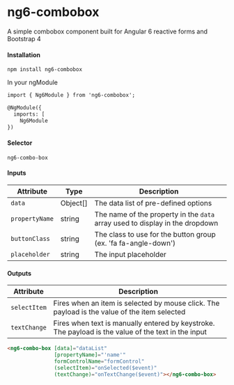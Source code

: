 # ng6-combobox

A simple combobox component built for Angular 6 reactive forms and Bootstrap 4

#### Installation
`npm install ng6-combobox`

In your ngModule
```html
import { Ng6Module } from 'ng6-combobox';
```
```html
@NgModule({  
  imports: [    
    Ng6Module
})
```

#### Selector
`ng6-combo-box`

#### Inputs

| Attribute      | Type          | Description                                                                  |
| -------------- | ------------- | ---------------------------------------------------------------------------- |
| `data`         | Object[]      | The data list of pre-defined options                                         |
| `propertyName` | string        | The name of the property in the `data` array used to display in the dropdown |
| `buttonClass`  | string        | The class to use for the button group (ex. 'fa fa-angle-down')               |
| `placeholder`  | string        | The input placeholder                                                        |

#### Outputs

| Attribute      | Description                                                                                         |
| -------------- | --------------------------------------------------------------------------------------------------- |
| `selectItem`   | Fires when an item is selected by mouse click. The payload is the value of the item selected        |
| `textChange`   | Fires when text is manually entered by keystroke. The payload is the value of the text in the input |

```html
<ng6-combo-box [data]="dataList"
               [propertyName]="'name'"
               formControlName="formControl"
               (selectItem)="onSelected($event)"
               (textChange)="onTextChange($event)"></ng6-combo-box>
```
